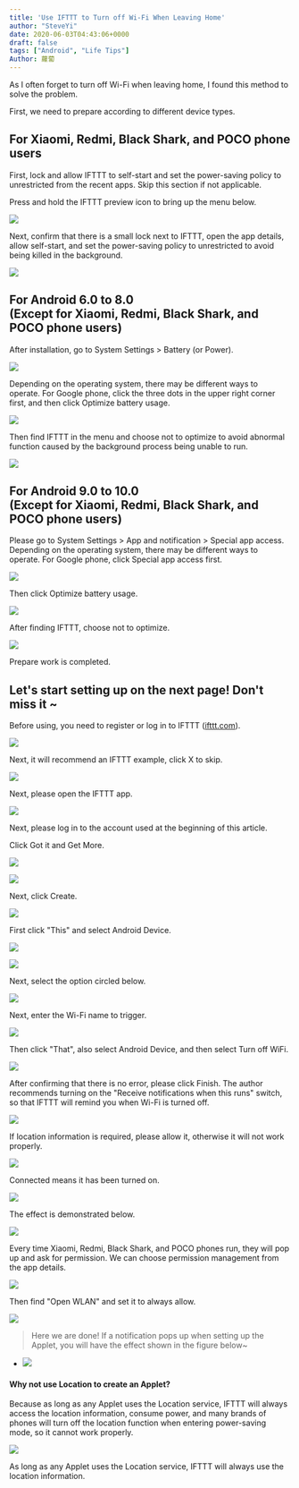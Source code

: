 ```yaml
---
title: 'Use IFTTT to Turn off Wi-Fi When Leaving Home'
author: "SteveYi"
date: 2020-06-03T04:43:06+0000
draft: false
tags: ["Android", "Life Tips"]
Author: 蘿蔔
---
```


As I often forget to turn off Wi-Fi when leaving home, I found this method to solve the problem.

First, we need to prepare according to different device types.

For Xiaomi, Redmi, Black Shark, and POCO phone users
--------------------------

First, lock and allow IFTTT to self-start and set the power-saving policy to unrestricted from the recent apps. Skip this section if not applicable.

Press and hold the IFTTT preview icon to bring up the menu below.

![](https://static-a1.steveyi.net/media/blog/2020060303272613.jpg)

Next, confirm that there is a small lock next to IFTTT, open the app details, allow self-start, and set the power-saving policy to unrestricted to avoid being killed in the background.

![](https://static-a1.steveyi.net/media/blog/2020060303282266.jpg)

For Android 6.0 to 8.0  
(Except for Xiaomi, Redmi, Black Shark, and POCO phone users)
------------------------------------------------

After installation, go to System Settings > Battery (or Power).

![](https://static-a1.steveyi.net/media/blog/2020/04/ifttt-forward-to-line-8.png)

Depending on the operating system, there may be different ways to operate. For Google phone, click the three dots in the upper right corner first, and then click Optimize battery usage.

![](https://static-a1.steveyi.net/media/blog/2020/04/ifttt-forward-to-line-9.png)

Then find IFTTT in the menu and choose not to optimize to avoid abnormal function caused by the background process being unable to run.

![](https://static-a1.steveyi.net/media/blog/2020/04/ifttt-forward-to-line-10.png)

For Android 9.0 to 10.0  
(Except for Xiaomi, Redmi, Black Shark, and POCO phone users)
-------------------------------------------------

Please go to System Settings > App and notification > Special app access. Depending on the operating system, there may be different ways to operate. For Google phone, click Special app access first.

![](https://static-a1.steveyi.net/media/blog/2020/04/ifttt-forward-to-line-11.png)

Then click Optimize battery usage.

![](https://static-a1.steveyi.net/media/blog/2020/04/ifttt-forward-to-line-12.png)

After finding IFTTT, choose not to optimize.

![](https://static-a1.steveyi.net/media/blog/2020/04/ifttt-forward-to-line-13.png)

Prepare work is completed.

Let's start setting up on the next page! Don't miss it ~
------------------

Before using, you need to register or log in to IFTTT ([ifttt.com](https://ifttt.com/)).

![](https://static-a1.steveyi.net/media/blog/2020/04/ifttt-forward-to-line-1.png)

Next, it will recommend an IFTTT example, click X to skip.

![](https://static-a1.steveyi.net/media/blog/2020/04/ifttt-forward-to-line-2.png)

Next, please open the IFTTT app.

![](https://static-a1.steveyi.net/media/blog/2020/04/ifttt-forward-to-line-14.png)

Next, please log in to the account used at the beginning of this article.

Click Got it and Get More.

![](https://static-a1.steveyi.net/media/blog/2020/04/ifttt-forward-to-line-15.png)

![](https://static-a1.steveyi.net/media/blog/2020/04/ifttt-forward-to-line-16.png)

Next, click Create.

![](https://static-a1.steveyi.net/media/blog/2020060303435439.png)

First click "This" and select Android Device.

![](https://static-a1.steveyi.net/media/blog/2020060303470354.jpg)

![](https://static-a1.steveyi.net/media/blog/2020060303485738.png)

Next, select the option circled below.

![](https://static-a1.steveyi.net/media/blog/2020060303492575.png)

Next, enter the Wi-Fi name to trigger.

![](https://static-a1.steveyi.net/media/blog/2020060314472031.jpg)

Then click "That", also select Android Device, and then select Turn off WiFi.

![](https://static-a1.steveyi.net/media/blog/2020060303512548.png)

After confirming that there is no error, please click Finish. The author recommends turning on the "Receive notifications when this runs" switch, so that IFTTT will remind you when Wi-Fi is turned off.

![](https://static-a1.steveyi.net/media/blog/2020060314480629.jpg)

If location information is required, please allow it, otherwise it will not work properly.

![](https://static-a1.steveyi.net/media/blog/IMG_20200603_120458.jpg)

Connected means it has been turned on.

![](https://static-a1.steveyi.net/media/blog/2020060314505188.jpg)

The effect is demonstrated below.

![](https://static-a1.steveyi.net/media/blog/2020060314511293.gif)

Every time Xiaomi, Redmi, Black Shark, and POCO phones run, they will pop up and ask for permission. We can choose permission management from the app details.

![](https://static-a1.steveyi.net/media/blog/2020060314583324.jpg)

Then find "Open WLAN" and set it to always allow.

![](https://static-a1.steveyi.net/media/blog/2020060314593226.jpg)

> Here we are done! If a notification pops up when setting up the Applet, you will have the effect shown in the figure below~

*   ![](https://static-a1.steveyi.net/media/blog/2020061614302349.jpg)
    

#### Why not use Location to create an Applet?

Because as long as any Applet uses the Location service, IFTTT will always access the location information, consume power, and many brands of phones will turn off the location function when entering power-saving mode, so it cannot work properly.

![](https://static-a1.steveyi.net/media/blog/2020060307230142.jpg)

As long as any Applet uses the Location service, IFTTT will always use the location information.
